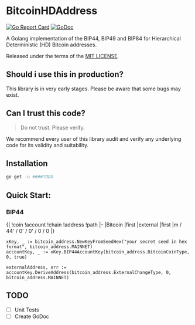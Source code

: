 # BitcoinHDAddress
[![Go Report Card](https://goreportcard.com/badge/github.com/algoGuy/EasyMIDI)](https://goreportcard.com/report/github.com/algoGuy/EasyMIDI)
[![GoDoc](https://godoc.org/github.com/algoGuy/EasyMIDI?status.svg)](https://godoc.org/github.com/algoGuy/EasyMIDI)

A Golang implementation of the BIP44, BIP49 and BIP84 for Hierarchical Deterministic (HD) Bitcoin addresses.

Released under the terms of the [MIT LICENSE](LICENSE).  

## Should i use this in production?
This library is in very early stages. Please be aware that some bugs may exist. 

## Can I trust this code?
> Do not trust. Please verify.

We recommend every user of this library audit and verify any underlying code for its validity and suitability.

## Installation
```bash 
go get -u ####TODO 
```

## Quick Start:

### BIP44
{|
!coin
!account
!chain
!address
!path
|-
|Bitcoin
|first
|external
|first
|m / 44' / 0' / 0' / 0 / 0
|}
```golang 
xKey, _ := bitcoin_address.NewKeyFromSeedHex("your secret seed in hex format", bitcoin_address.MAINNET)
accountKey, _ := xKey.BIP44AccountKey(bitcoin_address.BitcoinCoinType, 0, true)

externalAddress, err := accountKey.DeriveAddress(bitcoin_address.ExternalChangeType, 0, bitcoin_address.MAINNET)
```

## TODO
- [ ] Unit Tests
- [ ] Create GoDoc
